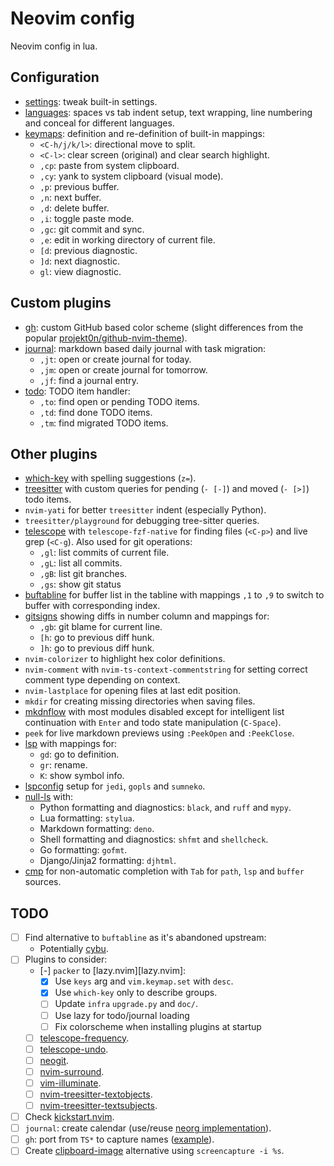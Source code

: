 # Neovim config

Neovim config in lua.

## Configuration

- [settings](lua/settings.lua): tweak built-in settings.
- [languages](lua/languages.lua): spaces vs tab indent setup, text wrapping,
  line numbering and conceal for different languages.
- [keymaps](lua/keymaps.lua): definition and re-definition of built-in
  mappings:
  - `<C-h/j/k/l>`: directional move to split.
  - `<C-l>`: clear screen (original) and clear search highlight.
  - `,cp`: paste from system clipboard.
  - `,cy`: yank to system clipboard (visual mode).
  - `,p`: previous buffer.
  - `,n`: next buffer.
  - `,d`: delete buffer.
  - `,i`: toggle paste mode.
  - `,gc`: git commit and sync.
  - `,e`: edit in working directory of current file.
  - `[d`: previous diagnostic.
  - `]d`: next diagnostic.
  - `gl`: view diagnostic.

## Custom plugins

- [gh](lua/gh.lua): custom GitHub based color scheme (slight differences from
  the popular [projekt0n/github-nvim-theme][gh-theme]).
- [journal](lua/journal.lua): markdown based daily journal with task migration:
  - `,jt`: open or create journal for today.
  - `,jm`: open or create journal for tomorrow.
  - `,jf`: find a journal entry.
- [todo](lua/todo.lua): TODO item handler:
  - `,to`: find open or pending TODO items.
  - `,td`: find done TODO items.
  - `,tm`: find migrated TODO items.

## Other plugins

- [which-key](lua/plugins/which-key.lua) with spelling suggestions (`z=`).
- [treesitter](lua/plugins/treesitter.lua) with custom queries for pending
  (`- [-]`) and moved (`- [>]`) todo items.
- `nvim-yati` for better `treesitter` indent (especially Python).
- `treesitter/playground` for debugging tree-sitter queries.
- [telescope](lua/plugins/telescope.lua) with `telescope-fzf-native` for
  finding files (`<C-p>`) and live grep (`<C-g`). Also used for git operations:
  - `,gl`: list commits of current file.
  - `,gL`: list all commits.
  - `,gB`: list git branches.
  - `,gs`: show git status
- [buftabline](lua/plugins[buftabline.lua) for buffer list in the tabline with
  mappings `,1` to `,9` to switch to buffer with corresponding index.
- [gitsigns](lua/plugins/gitsigns.lua) showing diffs in number column and
  mappings for:
  - `,gb`: git blame for current line.
  - `[h`: go to previous diff hunk.
  - `]h`: go to previous diff hunk.
- `nvim-colorizer` to highlight hex color definitions.
- `nvim-comment` with `nvim-ts-context-commentstring` for setting correct
  comment type depending on context.
- `nvim-lastplace` for opening files at last edit position.
- `mkdir` for creating missing directories when saving files.
- [mkdnflow](lua/plugins/mkdnflow.lua) with most modules disabled except for
  intelligent list continuation with `Enter` and todo state manipulation
  (`C-Space`).
- `peek` for live markdown previews using `:PeekOpen` and `:PeekClose`.
- [lsp](lua/plugins/lsp.lua) with mappings for:
  - `gd`: go to definition.
  - `gr`: rename.
  - `K`: show symbol info.
- [lspconfig](lua/plugins/lspconfig.lua) setup for `jedi`, `gopls` and
  `sumneko`.
- [null-ls](lua/plugins/null-ls.lua) with:
  - Python formatting and diagnostics: `black`, and `ruff` and `mypy`.
  - Lua formatting: `stylua`.
  - Markdown formatting: `deno`.
  - Shell formatting and diagnostics: `shfmt` and `shellcheck`.
  - Go formatting: `gofmt`.
  - Django/Jinja2 formatting: `djhtml`.
- [cmp](lua/plugins/cmp.lua) for non-automatic completion with `Tab` for
  `path`, `lsp` and `buffer` sources.

## TODO

- [ ] Find alternative to `buftabline` as it's abandoned upstream:
  - Potentially [cybu][cybu].
- [ ] Plugins to consider:
  - [-] `packer` to [lazy.nvim][lazy.nvim]:
    - [x] Use `keys` arg and `vim.keymap.set` with `desc`.
    - [x] Use `which-key` only to describe groups.
    - [ ] Update `infra` `upgrade.py` and `doc/`.
    - [ ] Use lazy for todo/journal loading
    - [ ] Fix colorscheme when installing plugins at startup
  - [ ] [telescope-frequency][telescope-frequency].
  - [ ] [telescope-undo][telescope-undo].
  - [ ] [neogit][neogit].
  - [ ] [nvim-surround][nvim-surround].
  - [ ] [vim-illuminate][vim-illuminate].
  - [ ] [nvim-treesitter-textobjects][nvim-treesitter-textobjects].
  - [ ] [nvim-treesitter-textsubjects][nvim-treesitter-textsubjects].
- [ ] Check [kickstart.nvim][kickstart.nvim].
- [ ] `journal`: create calendar (use/reuse
      [neorg implementation](neorg-calendar)).
- [ ] `gh`: port from `TS*` to capture names ([example][ts-capture-example]).
- [ ] Create [clipboard-image][clipboard-image] alternative using
      `screencapture -i %s`.

[gh-theme]: https://github.com/projekt0n/github-nvim-theme
[cybu]: https://github.com/ghillb/cybu.nvim
[telescope-frequency]: https://github.com/nvim-telescope/telescope-frecency.nvim
[telescope-undo]: https://github.com/debugloop/telescope-undo.nvim
[neogit]: https://github.com/TimUntersberger/neogit
[nvim-surround]: https://github.com/kylechui/nvim-surround
[vim-illuminate]: https://github.com/RRethy/vim-illuminate
[nvim-treesitter-textobjects]: https://github.com/nvim-treesitter/nvim-treesitter-textobjects
[nvim-treesitter-textsubjects]: https://github.com/RRethy/nvim-treesitter-textsubjects
[kickstart.nvim]: https://github.com/nvim-lua/kickstart.nvim
[neorg-calendar]: https://github.com/nvim-neorg/neorg/pull/505
[ts-capture-example]: https://github.com/sam4llis/nvim-tundra/commit/b88c91f0
[clipboard-image]: https://github.com/ekickx/clipboard-image.nvim
